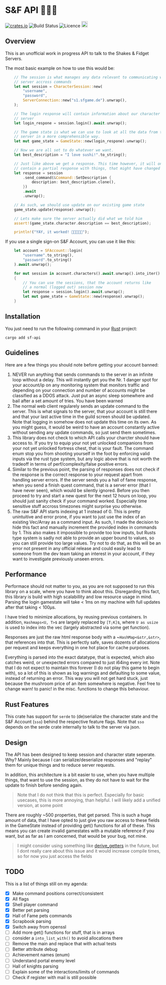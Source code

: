 # S&F API 🧙🏽‍♂️
[![crates.io](https://img.shields.io/crates/v/sf-api.svg)](https://crates.io/crates/sf-api) ![Build Status](https://img.shields.io/github/actions/workflow/status/the-marenga/sf-api/rust.yml?branch=main) ![Licence](https://img.shields.io/crates/l/sf-api) [<img src='https://storage.ko-fi.com/cdn/kofi3.png?v=3' height='20'>](https://ko-fi.com/J3J0ULD4J)

## Overview

This is an unofficial work in progress API to talk to the Shakes & Fidget Servers. 

The most basic example on how to use this would be:

```Rust
    // The session is what manages any data relevant to communicating with the 
    // server accross commands
    let mut session = CharacterSession::new(
        "username",
        "password",
        ServerConnection::new("s1.sfgame.de").unwrap(),
    );

    // The login response will contain information about our character and the 
    // server
    let login_respone = session.login().await.unwrap();

    // The game state is what we can use to look at all the data from the 
    // server in a more comprehensible way. 
    let mut game_state = GameState::new(login_respone).unwrap();

    // Now we are all set to do whatever we want.
    let best_description = "I love sushi!".to_string();

    // Just like above we get a response. This time however, it will only 
    // contain a partial response with things, that might have changed
    let response = session
        .send_command(&Command::SetDescription {
            description: best_description.clone(),
        })
        .await
        .unwrap();

    // As such, we should use update on our existing game state
    game_state.update(response).unwrap();

    // Lets make sure the server actually did what we told him
    assert!(game_state.character.description == best_description);

    println!("YAY, it worked! 🎉🍣🍣🍣🎉");
```

If you use a single sign-on S&F Account, you can use it like this:

```Rust
    let account = SFAccount::login(
        "username".to_string(),
        "password".to_string()
    ).await.unwrap();

    for mut session in account.characters().await.unwrap().into_iter().flatten()
    {
        // You can use the sessions, that the account returns like
        // a normal (logged out) session now
        let response = session.login().await.unwrap();
        let mut game_state = GameState::new(response).unwrap();
    }

```

## Installation

You just need to run the following command in your [Rust](https://rustup.rs/) project:

```
cargo add sf-api
``` 

## Guidelines

Here are a few things you should note before getting your account banned:

1. NEVER run anything that sends commands to the server in an infinite loop without a delay. This will instantly get you the Nr. 1 danger spot for your account/ip on any monitoring system that monitors traffic and depending on your connection and number of accounts might be classified as a DDOS attack. Just put an async sleep somewhere and bail after a set amount of tries. You have been warned
2. The normal web client regularely sends an update command to the server. This is what signals to the server, that your account is still there and that your last active time in the guild screen should be updated. Note that logging in somehow does not update this time on its own. As you might guess, it would be weird to have an account constantly active without sending any update commands, so just send them sometimes.
3. This library does not check to which API calls your charcter should have access to. If you try to equip your not yet unlocked companions from your not yet unlocked fortress chest, that is your fault. The command enum stop you from shooting yourself in the foot by enforcing valid inputs via the rust type system, but any logic above that is not worth the tradeoff in terms of perf/complexity/false positive errors.
4. Similar to the previous point, the parsing of responses does not check if the response is the correct response to your request apart from handling server errors. If the server sends you a hall of fame response, when you send a finish quest command, that is a server error (that I have never seen), which would be silently ignored. Before you then proceed to try and start a new quest for the next 12 hours on loop, you should just sanity check if your command worked. Especially time sensitive stuff accross timezones might surprise you otherwise.
5. The raw S&F API starts indexing at 1 instead of 0. This is pretty unintuitive and error prone, if you want to just use the index of an existing Vec/Array as a command input. As such, I made the decision to hide this fact and manually increment the provided index in commands by 1. This also makes it impossible to provide too low inputs, but Rusts type system is sadly not able to provide an upper bound to values, so you can still provide too large values. Try not to do that, as this will be an error not present in any official release and could easily lead to someone from the dev team taking an interest in your account, if they want to investigate previously unseen errors.

## Performance

Performace should not matter to you, as you are not supposed to run this library on a scale, where you have to think about this. Disregarding this fact, this library is build with high scalabillity and low resource usage in mind. Parsing the login gamestate will take < 1ms on my machine with full updates after that taking < 100µs. 

I have tried to minimize allocations, by reusing previous containers. In addition, `Hashmaps<U, T>`s are largely replaced by `[T;K]`s, where `U as usize` is used to index into the vec (largely abstracted via some get function). 

Responses are just the raw html response body with a ~`HashMap<&str,&str>`, that references into that. This is perfectly safe, saves dozents of allocations per request and keeps everything in one hot place for cache purposes.

Everything is parsed into the exact datatype, that is expected, which also catches weird, or unexpected errors compared to just i64ing every int. Note that I do not expect to maintain this forever (I do not play this game to begin with), so a lot of this is shown as log warnings and defaulting to some value, instead of returning an error. This way you will not get hard stuck, just because the mushroom price of an item somewhere is negative. Feel free to change warn! to panic! in the misc. functions to change this behaviour.

## Rust Features

This crate has support for `serde` to (de)serialize the character state and the S&F Account (`sso`) behind the respective feature flags. Note that `sso` depends on the serde crate internally to talk to the server via json.

## Design

The API has been designed to keep session and character state seperate. Why? Mainly because I can serialize/deserialize responses and "replay" them for unique things and to reduce server requests. 

In addition, this architecture is a bit easier to use, when you have multiple things, that want to use the session, as they do not have to wait for the update to finish before sending again.

> Note that I do not think that this is perfect. Especially for basic usecases, this is more annoying, than helpful. I will likely add a unified version, at some point 

There are roughly ~500 properties, that get parsed. This is such a huge amount of data, that I have opted to just give you raw access to these fields in the GameState instead of providing get() functions for all of these. This means you can create invalid gamestates with a mutable reference if you want, but as far as I am concerned, that would be your bug, not mine. 

> I might consider using something like [derive_getters](https://docs.rs/derive-getters/latest/derive_getters/) in the future, but I dont really care about this issue and it would increase compile times, so for now you just access the fields

## TODO

This is a list of things still on my agenda:
- [X] Make command positions correct/consistent
- [X] All flags 
- [X] Shell player command
- [X] Better pet parsing
- [X] Hall of Fame pets commands
- [X] Scrapbook parsing
- [X] Switch away from openssl
- [ ] Add more get() functions for stuff, that is in arrays
- [ ] consider a `into_list_with()` to avoid allocations there
- [ ] Remove the main and replace that with actual tests
- [ ] Better attribute debug
- [ ] Achievement names (enum)
- [ ] Understand portal enemy level
- [ ] Hall of knights parsing
- [ ] Explain some of the interactions/limits of commands
- [ ] Check if register with mail is still possible
